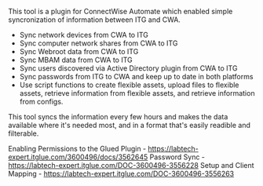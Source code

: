 This tool is a plugin for ConnectWise Automate which enabled simple syncronization of information between ITG and CWA. 
  - Sync network devices from CWA to ITG
  - Sync computer network shares from CWA to ITG
  - Sync Webroot data from CWA to ITG
  - Sync MBAM data from CWA to ITG
  - Sync users discovered via Active Directory plugin from CWA to ITG
  - Sync passwords from ITG to CWA and keep up to date in both platforms
  - Use script functions to create flexible assets, upload files to flexible assets, retrieve information from flexible assets, and retrieve information from configs.
  
This tool syncs the information every few hours and makes the data available where it's needed most, and in a format that's easily readible and filterable.

Enabling Permissions to the Glued Plugin - https://labtech-expert.itglue.com/3600496/docs/3562645
Password Sync - https://labtech-expert.itglue.com/DOC-3600496-3556228
Setup and Client Mapping - https://labtech-expert.itglue.com/DOC-3600496-3556263
